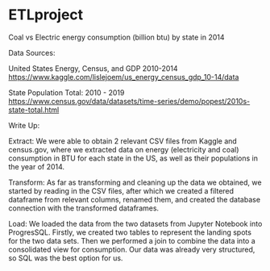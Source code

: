 # ETLproject

Coal vs Electric energy consumption (billion btu) by state in 2014

Data Sources:

United States Energy, Census, and GDP 2010-2014
https://www.kaggle.com/lislejoem/us_energy_census_gdp_10-14/data

State Population Total: 2010 - 2019
https://www.census.gov/data/datasets/time-series/demo/popest/2010s-state-total.html


Write Up:

Extract: 
We were able to obtain 2 relevant CSV files from Kaggle and census.gov, where we extracted data on energy (electricity and coal) consumption in BTU for each state in the US, as well as their populations in the year of 2014.

Transform: 
As far as transforming and cleaning up the data we obtained, we started by reading in the CSV files, after which we created a filtered dataframe from relevant columns, renamed them, and created the database connection with the transformed dataframes.

Load:
We loaded the data from the two datasets from Jupyter Notebook into ProgresSQL. Firstly, we created two tables to represent the landing spots for the two data sets. 
Then we performed a join to combine the data into a consolidated view for consumption. Our data was already very structured, so SQL was the best option for us.
